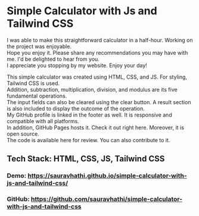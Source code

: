 # Simple Calculator with Js and Tailwind CSS

I was able to make this straightforward calculator in a half-hour. Working on the project was enjoyable.\
Hope you enjoy it. Please share any recommendations you may have with me. I'd be delighted to hear from you.\
I appreciate you stopping by my website. Enjoy your day!

This simple calculator was created using HTML, CSS, and JS. For styling, Tailwind CSS is used.\
Addition, subtraction, multiplication, division, and modulus are its five fundamental operations.\
The input fields can also be cleared using the clear button. A result section is also included to display the outcome of the operation.\
My GitHub profile is linked in the footer as well. It is responsive and compatible with all platforms.\
In addition, GitHub Pages hosts it. Check it out right here. Moreover, it is open source.\
The code is available here for review. You can also contribute to it.

## Tech Stack: HTML, CSS, JS, Tailwind CSS

### Demo: https://sauravhathi.github.io/simple-calculator-with-js-and-tailwind-css/

### GitHub: https://github.com/sauravhathi/simple-calculator-with-js-and-tailwind-css

